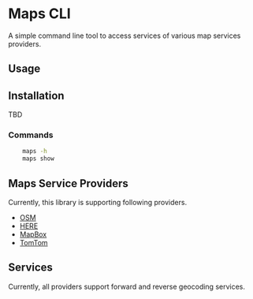# Maps CLI 

[comment]: <> ([![Main Actions Status]&#40;https://github.com/sackh/maps-cli/workflows/main/badge.svg&#41;]&#40;https://github.com/sackh/maps-cli/actions&#41;)
A simple command line tool to access services of various map services providers.

## Usage

## Installation
TBD



### Commands

```bash
    maps -h
    maps show
```

## Maps Service Providers
Currently, this library is supporting following providers.

- [OSM](https://www.openstreetmap.org/)
- [HERE](https://www.here.com/)
- [MapBox](https://www.mapbox.com/)
- [TomTom](https://www.tomtom.com/)

## Services
Currently, all providers support forward and reverse geocoding services.
